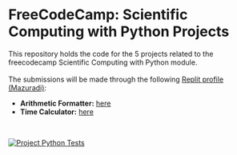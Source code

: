# FreeCodeCamp: Scientific Computing with Python Projects
This repository holds the code for the 5 projects related to the freecodecamp Scientific Computing with Python module.<br>
<br>
The submissions will be made through the following [Replit profile (Mazuradi)](https://replit.com/@Mazuradi):<br>
- **Arithmetic Formatter:** [here](https://replit.com/@Mazuradi/FCC-Arithmetic-Arranger)  
- **Time Calculator:** [here](https://replit.com/@Mazuradi/FCC-Time-Calculator)

<br>

[![Project Python Tests](https://github.com/brockgofficial/fcc-scwp-projects/actions/workflows/fcc-python-project-pipeline.yml/badge.svg)](https://github.com/brockgofficial/fcc-scwp-projects/actions/workflows/fcc-python-project-pipeline.yml)